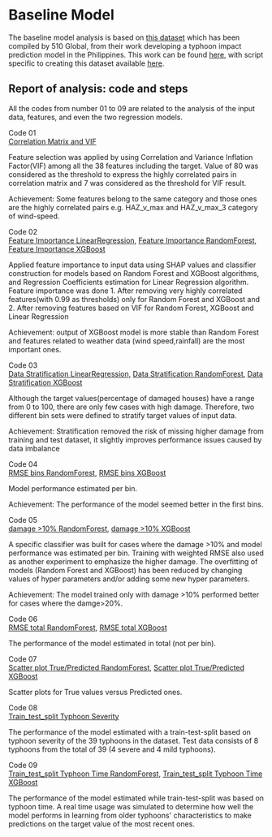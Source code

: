 # Baseline Model

The baseline model analysis is based on
[this dataset](https://drive.google.com/drive/u/2/folders/1XCfmkUuxzJayJWh11Qb09pHAfjpoUqZZ)
which has been compiled by 510 Global, from their work
developing a typhoon impact prediction model in the Philippines.
This work can be found
[here](https://github.com/rodekruis/Typhoon-Impact-based-forecasting-model),
with script specific to creating this dataset available
[here](https://github.com/rodekruis/Typhoon-Impact-based-forecasting-model/tree/master/IBF-Typhoon-model/documentation).

## Report of analysis: code and steps

All the codes from number 01 to 09 are related to the analysis of the
input data, features, and even the two regression models.

Code 01 <br />
[Correlation Matrix and VIF](01_Main_Correlation_Matrix.ipynb)

Feature selection was applied by using Correlation and Variance Inflation Factor(VIF)
among all the 38 features including the target.  Value of 80 was considered as the threshold
to express the highly correlated pairs in correlation matrix and 7 was considered as the
threshold for VIF result.

Achievement: Some features belong to the same category and those ones are the highly correlated pairs e.g. HAZ_v_max and HAZ_v_max_3 category of wind-speed.

Code 02 <br />
[Feature Importance LinearRegression](02.1_Feature_Importance-LinearRegression.ipynb), [Feature Importance RandomForest](02.2_Feature_Importance-RandomForest.ipynb), [Feature Importance XGBoost](02.3_Feature_Importance-XGBoost.ipynb)

Applied feature importance to input data using SHAP values and classifier construction
for models based on Random Forest and XGBoost algorithms, and Regression Coefficients estimation
for Linear Regression algorithm. Feature importance was done 1. After removing very highly correlated
features(with 0.99 as thresholds) only for Random Forest and XGBoost and 2. After removing features
based on VIF for Random Forest, XGBoost and Linear Regression

Achievement: output of XGBoost model is more stable than Random Forest and features related to weather data (wind speed,rainfall) are the most important ones.

Code 03 <br />
[Data Stratification LinearRegression](03.1_Stratify_proportion_damage-LinearRegression.ipynb), [Data Stratification RandomForest](03.2_Stratify_proportion_damage-RandomForest.ipynb), [Data Stratification XGBoost](03.3_Stratify_proportion_damage-XGBoost.ipynb)

Although the target values(percentage of damaged houses) have a range from 0 to 100, there are only few cases with high damage.
Therefore, two different bin sets were defined to stratify target values of input data.

Achievement: Stratification removed the risk of missing higher damage from training and test dataset, it slightly improves performance issues
caused by data imbalance

Code 04 <br />
[RMSE bins RandomForest](04.1_RandomForest-bins.ipynb), [RMSE bins XGBoost](04.2_XGBoost-bins.ipynb)

Model performance estimated per bin.

Achievement: The performance of the model seemed better in the first bins.

Code 05 <br />
[damage >10% RandomForest](05.1_RandomForest-percent-damage.ipynb), [damage >10% XGBoost](05.2_XGBoost-percent-damage.ipynb)

A specific classifier was built for cases where the damage >10% and model performance was estimated per bin.
Training with weighted RMSE also used as another experiment to emphasize the higher damage.
The overfitting of models (Random Forest and XGBoost) has been reduced by changing values of hyper parameters and/or adding some new hyper parameters.

Achievement: The model trained only with damage >10%  performed better for cases where the damge>20%.

Code 06 <br />
[RMSE total RandomForest](06.1_RandomForest-wholedataset.ipynb), [RMSE total XGBoost](06.2_XGBoost-wholedataset.ipynb)

The performance of the model estimated in total (not per bin).

Code 07 <br />
[Scatter plot True/Predicted RandomForest](07.1_RandomForest-predicted-and-true.ipynb), [Scatter plot True/Predicted XGBoost](07.2_XGBoost-predicted-and-true.ipynb)

Scatter plots for True values versus Predicted ones.

Code 08 <br />
[Train_test_split Typhoon Severity](08_Typhoon_train-test-split-RandomForest-and-XGBoost-bins.ipynb)

The performance of the model estimated with a train-test-split based on typhoon severity of
the 39 typhoons in the  dataset. Test data consists of 8 typhoons from the total of 39 (4 severe and 4 mild typhoons).

Code 09 <br />
[Train_test_split Typhoon Time RandomForest](09.1_Typhoons_by_time-RandomForest-main.ipynb), [Train_test_split Typhoon Time XGBoost](09.2_Typhoons_by_time-XGBoost-main.ipynb)

The performance of the model estimated while train-test-split was based on typhoon time.
A real time usage was simulated to determine how well the model performs in learning from
older typhoons' characteristics to make predictions on the target value of the most recent ones.
